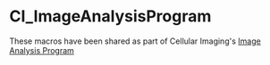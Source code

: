 # CI_ImageAnalysisProgram

These macros have been shared as part of Cellular Imaging's <a href="https://www.cellularimaging.org/2021-image-analysis-program">Image Analysis Program</a>
